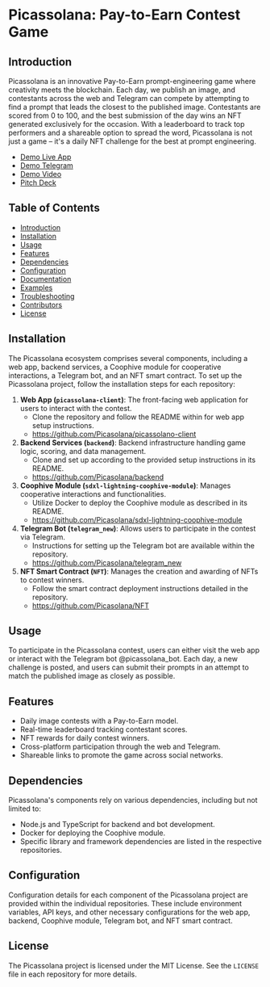 # Picassolana: Pay-to-Earn Contest Game

## Introduction

Picassolana is an innovative Pay-to-Earn prompt-engineering game where creativity meets the blockchain. Each day, we publish an image, and contestants across the web and Telegram can compete by attempting to find a prompt that leads the closest to the published image. Contestants are scored from 0 to 100, and the best submission of the day wins an NFT generated exclusively for the occasion. With a leaderboard to track top performers and a shareable option to spread the word, Picassolana is not just a game – it's a daily NFT challenge for the best at prompt engineering.

- [Demo Live App](picassolano-client.vercel.app)
- [Demo Telegram](https://t.me/picassolana_bot)
- [Demo Video](https://www.loom.com/share/c4e2463149334fc088704143eff7028e?sid=cce481cd-ccec-495a-95e6-2fb768d88d53)
- [Pitch Deck](https://www.canva.com/design/DAF_CIhoANg/tHxmZ3rtWPjCzl5oArnL5g/edit?utm_content=DAF_CIhoANg&utm_campaign=designshare&utm_medium=link2&utm_source=sharebutton)

## Table of Contents

- [Introduction](#introduction)
- [Installation](#installation)
- [Usage](#usage)
- [Features](#features)
- [Dependencies](#dependencies)
- [Configuration](#configuration)
- [Documentation](#documentation)
- [Examples](#examples)
- [Troubleshooting](#troubleshooting)
- [Contributors](#contributors)
- [License](#license)

## Installation

The Picassolana ecosystem comprises several components, including a web app, backend services, a Coophive module for cooperative interactions, a Telegram bot, and an NFT smart contract. To set up the Picassolana project, follow the installation steps for each repository:

1. **Web App (`picassolana-client`)**: The front-facing web application for users to interact with the contest.
   - Clone the repository and follow the README within for web app setup instructions.
   - https://github.com/Picasolana/picassolano-client
2. **Backend Services (`backend`)**: Backend infrastructure handling game logic, scoring, and data management.
   - Clone and set up according to the provided setup instructions in its README.
   - https://github.com/Picasolana/backend
3. **Coophive Module (`sdxl-lightning-coophive-module`)**: Manages cooperative interactions and functionalities.
   - Utilize Docker to deploy the Coophive module as described in its README.
   - https://github.com/Picasolana/sdxl-lightning-coophive-module
4. **Telegram Bot (`telegram_new`)**: Allows users to participate in the contest via Telegram.
   - Instructions for setting up the Telegram bot are available within the repository.
   - https://github.com/Picasolana/telegram_new
5. **NFT Smart Contract (`NFT`)**: Manages the creation and awarding of NFTs to contest winners.
   - Follow the smart contract deployment instructions detailed in the repository.
   - https://github.com/Picasolana/NFT

## Usage

To participate in the Picassolana contest, users can either visit the web app or interact with the Telegram bot @picassolana_bot. Each day, a new challenge is posted, and users can submit their prompts in an attempt to match the published image as closely as possible.

## Features

- Daily image contests with a Pay-to-Earn model.
- Real-time leaderboard tracking contestant scores.
- NFT rewards for daily contest winners.
- Cross-platform participation through the web and Telegram.
- Shareable links to promote the game across social networks.

## Dependencies

Picassolana's components rely on various dependencies, including but not limited to:

- Node.js and TypeScript for backend and bot development.
- Docker for deploying the Coophive module.
- Specific library and framework dependencies are listed in the respective repositories.

## Configuration

Configuration details for each component of the Picassolana project are provided within the individual repositories. These include environment variables, API keys, and other necessary configurations for the web app, backend, Coophive module, Telegram bot, and NFT smart contract.

## License

The Picassolana project is licensed under the MIT License. See the `LICENSE` file in each repository for more details.
